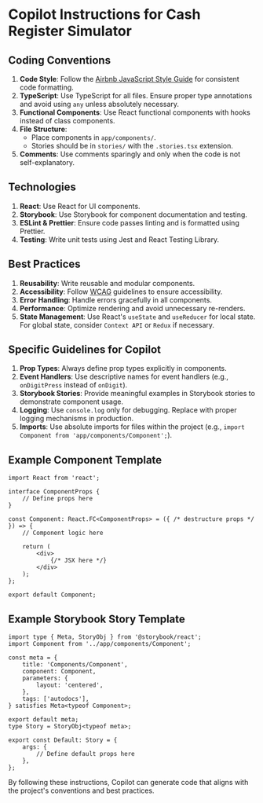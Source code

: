 # Copilot Instructions for Cash Register Simulator

## Coding Conventions
1. **Code Style**: Follow the [Airbnb JavaScript Style Guide](https://github.com/airbnb/javascript) for consistent code formatting.
2. **TypeScript**: Use TypeScript for all files. Ensure proper type annotations and avoid using `any` unless absolutely necessary.
3. **Functional Components**: Use React functional components with hooks instead of class components.
4. **File Structure**: 
   - Place components in `app/components/`.
   - Stories should be in `stories/` with the `.stories.tsx` extension.
5. **Comments**: Use comments sparingly and only when the code is not self-explanatory.

## Technologies
1. **React**: Use React for UI components.
2. **Storybook**: Use Storybook for component documentation and testing.
3. **ESLint & Prettier**: Ensure code passes linting and is formatted using Prettier.
4. **Testing**: Write unit tests using Jest and React Testing Library.

## Best Practices
1. **Reusability**: Write reusable and modular components.
2. **Accessibility**: Follow [WCAG](https://www.w3.org/WAI/standards-guidelines/wcag/) guidelines to ensure accessibility.
3. **Error Handling**: Handle errors gracefully in all components.
4. **Performance**: Optimize rendering and avoid unnecessary re-renders.
5. **State Management**: Use React's `useState` and `useReducer` for local state. For global state, consider `Context API` or `Redux` if necessary.

## Specific Guidelines for Copilot
1. **Prop Types**: Always define prop types explicitly in components.
2. **Event Handlers**: Use descriptive names for event handlers (e.g., `onDigitPress` instead of `onDigit`).
3. **Storybook Stories**: Provide meaningful examples in Storybook stories to demonstrate component usage.
4. **Logging**: Use `console.log` only for debugging. Replace with proper logging mechanisms in production.
5. **Imports**: Use absolute imports for files within the project (e.g., `import Component from 'app/components/Component';`).

## Example Component Template
```tsx
import React from 'react';

interface ComponentProps {
    // Define props here
}

const Component: React.FC<ComponentProps> = ({ /* destructure props */ }) => {
    // Component logic here

    return (
        <div>
            {/* JSX here */}
        </div>
    );
};

export default Component;
```

## Example Storybook Story Template
```tsx
import type { Meta, StoryObj } from '@storybook/react';
import Component from '../app/components/Component';

const meta = {
    title: 'Components/Component',
    component: Component,
    parameters: {
        layout: 'centered',
    },
    tags: ['autodocs'],
} satisfies Meta<typeof Component>;

export default meta;
type Story = StoryObj<typeof meta>;

export const Default: Story = {
    args: {
        // Define default props here
    },
};
```

By following these instructions, Copilot can generate code that aligns with the project's conventions and best practices.
